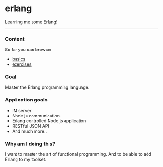 erlang
======

Learning me some Erlang!

---

### Content
So far you can browse:
* [basics](https://github.com/opensoars/erlang/tree/master/basics)
* [exercises](https://github.com/opensoars/erlang/tree/master/exercises)


### Goal
Master the Erlang programming language.


### Application goals
* IM server
* Node.js communication
* Erlang controlled Node.js application
* RESTful JSON API
* And much more..


### Why am I doing this?
I want to master the art of functional programming. And to be able to add Erlang to my toolset.


